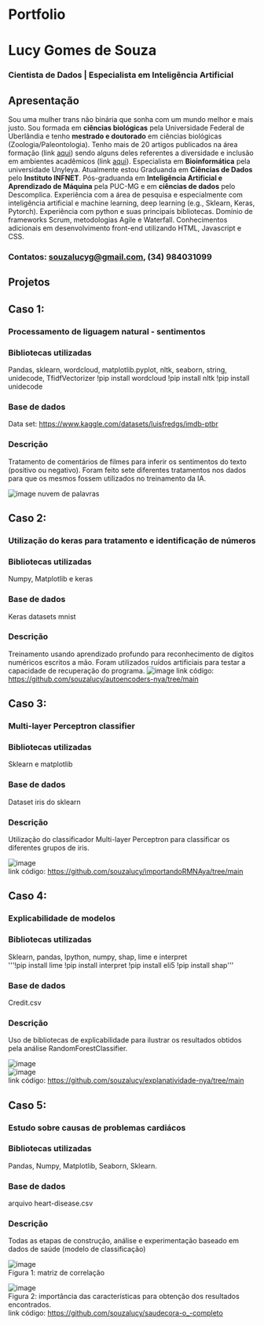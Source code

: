 # Portfolio
# Lucy Gomes de Souza
### Cientista de Dados | Especialista em Inteligência Artificial

## Apresentação

Sou uma mulher trans não binária que sonha com um mundo melhor e mais justo. Sou formada em **ciências biológicas** pela Universidade Federal de Uberlândia e tenho **mestrado e doutorado** em ciências biológicas (Zoologia/Paleontologia). Tenho mais de 20 artigos publicados na área formação (link [aqui](https://drive.google.com/drive/folders/1CfPFaUpHO_4ErGDjUGNTMiSYs2J7-fwq?usp=drive_link)) sendo alguns deles referentes a diversidade e inclusão em ambientes acadêmicos (link [aqui](https://drive.google.com/drive/folders/11Q2HYoz-rivWxeK3xw6aHjxxygkNUIjX?usp=drive_link)). Especialista em **Bioinformática** pela universidade Unyleya. Atualmente estou Graduanda em **Ciências de Dados** pelo **Instituto INFNET**. Pós-graduanda em **Inteligência Artificial e Aprendizado de Máquina** pela PUC-MG e em **ciências de dados** pelo Descomplica. Experiência com a área de pesquisa e especialmente com inteligência artificial e machine learning, deep learning (e.g., Sklearn, Keras, Pytorch). Experiência com python e suas principais bibliotecas. Domínio de frameworks Scrum, metodologias Agile e Waterfall. Conhecimentos adicionais em desenvolvimento front-end utilizando HTML, Javascript e CSS.

### Contatos: souzalucyg@gmail.com, (34) 984031099

## Projetos

## Caso 1:
### Processamento de liguagem natural - sentimentos

### Bibliotecas utilizadas
Pandas, sklearn, wordcloud, matplotlib.pyplot, nltk, seaborn, string, unidecode, TfidfVectorizer
!pip install wordcloud
!pip install nltk
!pip install unidecode

### Base de dados
Data set: https://www.kaggle.com/datasets/luisfredgs/imdb-ptbr

### Descrição
Tratamento de comentários de filmes para inferir os sentimentos do texto (positivo ou negativo).
Foram feito sete diferentes tratamentos nos dados para que os mesmos fossem utilizados no treinamento da IA.

![image](https://github.com/souzalucy/Portfolio/assets/59371771/20ad18fe-4e0d-49ab-a240-b8d39619afdb)
nuvem de palavras

## Caso 2:
### Utilização do keras para tratamento e identificação de números

### Bibliotecas utilizadas
Numpy, Matplotlib e keras

### Base de dados
Keras datasets mnist

### Descrição
Treinamento usando aprendizado profundo para reconhecimento de digitos numéricos escritos a mão. Foram utilizados ruídos artificiais para testar a capacidade de recuperação do programa.
![image](https://github.com/souzalucy/autoencoders-nya/assets/59371771/5e6b67dd-f37c-4b87-b23e-aa8cd44201aa)
link código: https://github.com/souzalucy/autoencoders-nya/tree/main

## Caso 3:
### Multi-layer Perceptron classifier

### Bibliotecas utilizadas
Sklearn e matplotlib

### Base de dados
Dataset iris do sklearn

### Descrição
Utilização do classificador Multi-layer Perceptron para classificar os diferentes grupos de iris. 

![image](https://github.com/souzalucy/importandoRMNAya/assets/59371771/4bcdbac8-37e5-4be4-9102-f7d5a57b1ad3)
<br/>
link código: https://github.com/souzalucy/importandoRMNAya/tree/main

## Caso 4:
### Explicabilidade de modelos 

### Bibliotecas utilizadas
Sklearn, pandas, Ipython, numpy, shap, lime e interpret
<br/>
'''!pip install lime
!pip install interpret
!pip install  eli5
!pip install shap'''

### Base de dados
Credit.csv

### Descrição
Uso de bibliotecas de explicabilidade para ilustrar os resultados obtidos pela análise RandomForestClassifier.

![image](https://github.com/souzalucy/explanatividade-nya/assets/59371771/4584b2a1-a649-4a6a-8744-fbdfa454a33a)
<br/>
![image](https://github.com/souzalucy/explanatividade-nya/assets/59371771/bb46d16b-aaeb-4e2b-9590-2372f2cb6710)
<br/>
link código: https://github.com/souzalucy/explanatividade-nya/tree/main

## Caso 5: 
### Estudo sobre causas de problemas cardiácos
### Bibliotecas utilizadas
Pandas, Numpy, Matplotlib, Seaborn, Sklearn.

### Base de dados
arquivo heart-disease.csv

### Descrição
Todas as etapas de construção, análise e experimentação baseado em dados de saúde (modelo de classificação)

![image](https://github.com/souzalucy/saudecora-o_-completo/assets/59371771/b8145eed-aaab-46fb-9ecb-c44a97a9138c)
<br/>
Figura 1: matriz de correlação

![image](https://github.com/souzalucy/saudecora-o_-completo/assets/59371771/bf4ad470-bfb4-4a04-af28-02c3d5f1a509)
<br/>
Figura 2: importância das características para obtenção dos resultados encontrados.
<br/>
link código: https://github.com/souzalucy/saudecora-o_-completo
